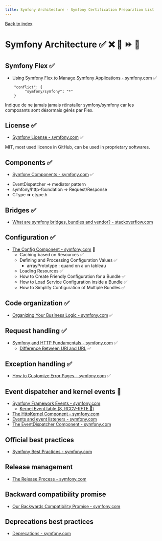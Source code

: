 ```yaml
---
title: Symfony Architecture - Symfony Certification Preparation List
---
```

[Back to index](../readme.md#table-of-contents)

# Symfony Architecture ✅ ❌ 🌈 ⏩ 🤡

## Symfony Flex ✅
- [Using Symfony Flex to Manage Symfony Applications - symfony.com](https://symfony.com/doc/5.0/setup/flex.html)  ✅

```  
    "conflict": {
         "symfony/symfony": "*"
    }
```  
Indique de ne jamais jamais réinstaller symfony/symfony car les composants sont désormais gérés par Flex.

## License ✅
- [Symfony License - symfony.com](https://symfony.com/doc/5.0/contributing/code/license.html) ✅

MIT, most used licence in GitHub, can be used in proprietary softwares.

## Components ✅
- [Symfony Components - symfony.com](https://symfony.com/components) ✅

* EventDispatcher => mediator pattern
* symfony/http-foundation => Request/Response 
* CType => ctype.h 

## Bridges ✅
- [What are symfony bridges, bundles and vendor? - stackoverflow.com](https://stackoverflow.com/q/11888522/633864) 

## Configuration ✅
- [The Config Component - symfony.com](https://symfony.com/doc/5.0/components/config.html) 🌈
  - Caching based on Resources ✅
  - Defining and Processing Configuration Values ✅
    - arrayPrototype : quand on a un tableau
  - Loading Resources ✅
  - How to Create Friendly Configuration for a Bundle ✅
  - How to Load Service Configuration inside a Bundle ✅
  - How to Simplify Configuration of Multiple Bundles ✅

## Code organization ✅
- [Organizing Your Business Logic - symfony.com](https://symfony.com/doc/5.0/best_practices#business-logic) ✅

## Request handling ✅
- [Symfony and HTTP Fundamentals - symfony.com](https://symfony.com/doc/5.0/introduction/http_fundamentals.html)  ✅
  - [Difference Between URI and URL](https://www.differencebetween.com/difference-between-uri-and-vs-url/) ✅ 

## Exception handling ✅
- [How to Customize Error Pages - symfony.com](https://symfony.com/doc/5.0/controller/error_pages.html) ✅

## Event dispatcher and kernel events 🌈
- [Symfony Framework Events - symfony.com](https://symfony.com/doc/5.0/reference/events.html) 
  - [Kernel Event table (8, RCCV-RFTE 🐘)](https://symfony.com/doc/5.0/components/http_kernel.html#component-http-kernel-event-table) 
- [The HttpKernel Component - symfony.com](https://symfony.com/doc/5.0/components/http_kernel.html) 
- [Events and event listeners - symfony.com](https://symfony.com/doc/5.0/event_dispatcher.html) 
- [The EventDispatcher Component - symfony.com](https://symfony.com/doc/5.0/components/event_dispatcher.html) 

## Official best practices
- [Symfony Best Practices - symfony.com](https://symfony.com/doc/5.0/best_practices/index.html) 

## Release management
- [The Release Process - symfony.com](https://symfony.com/doc/5.0/contributing/community/releases.html) 

## Backward compatibility promise
- [Our Backwards Compatibility Promise - symfony.com](https://symfony.com/doc/5.0/contributing/code/bc.html) 

## Deprecations best practices
- [Deprecations - symfony.com](https://symfony.com/doc/5.0/contributing/code/conventions.html#deprecations) 
